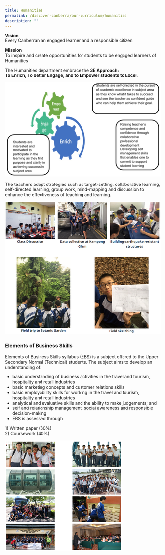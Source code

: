 ```yaml
---
title: Humanities
permalink: /discover-canberra/our-curriculum/humanities
description: ""
---
```

<p><strong>Vision</strong><br>Every Canberran an engaged learner and a responsible citizen</p>
<p><strong>Mission</strong><br>To inspire and create opportunities for students to be engaged learners of Humanities</p>
<p>The Humanities department embrace the&nbsp;<strong>3E Approach:</strong><br><strong>To Enrich, To better Engage, and to Empower students to Excel</strong>.</p>

![](/images/humanities-1.jpg)

<p>The teachers adopt strategies such as target-setting, collaborative learning, self-directed learning, group work, mind-mapping and discussion to enhance the effectiveness of teaching and learning.</p>

![](/images/humanities2.png)

<h3 id="_ptoh_61367" class="ive_editable ive_ptoh"><strong>Elements of Business Skills</strong></h3>
<div id="_ptod_61367" class="ive_editable ive_ptod ive_content">
<p>Elements of Business Skills syllabus (EBS) is a subject offered to the Upper Secondary Normal (Technical) students. The subject aims to develop an understanding of:</p>
<div>
<ul>
<li>basic understanding of business activities in the travel and tourism, hospitality and retail industries</li>
<li>basic marketing concepts and customer relations skills</li>
<li>basic employability skills for working in the travel and tourism, hospitality and retail industries</li>
<li>analytical and evaluative skills and the ability to make judgements; and</li>
<li>self and relationship management, social awareness and responsible decision-making</li>
<li>EBS is assessed through</li>
</ul>
</div>
<p>1) Written paper (60%)<br>2) Coursework (40%)</p>
</div>

<img src="/images/humanities3.png" 
     style="width:75%">

